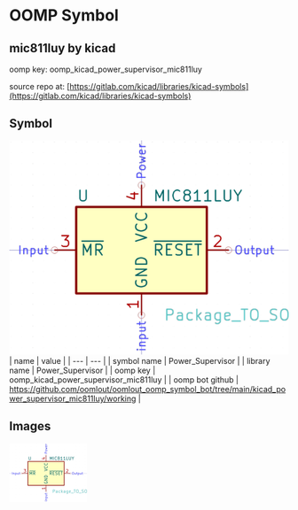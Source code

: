 # OOMP Symbol  
## mic811luy  by kicad  
  
oomp key: oomp_kicad_power_supervisor_mic811luy  
  
source repo at: [https://gitlab.com/kicad/libraries/kicad-symbols](https://gitlab.com/kicad/libraries/kicad-symbols)  
## Symbol  
  
[![working.png](working_600.png)](working.png)  
| name | value | 
| --- | --- | 
| symbol name | Power_Supervisor | 
| library name | Power_Supervisor | 
| oomp key | oomp_kicad_power_supervisor_mic811luy | 
| oomp bot github | https://github.com/oomlout/oomlout_oomp_symbol_bot/tree/main/kicad_power_supervisor_mic811luy/working | 
## Images  
  
[![working.png](working_140.png)](working.png)  
